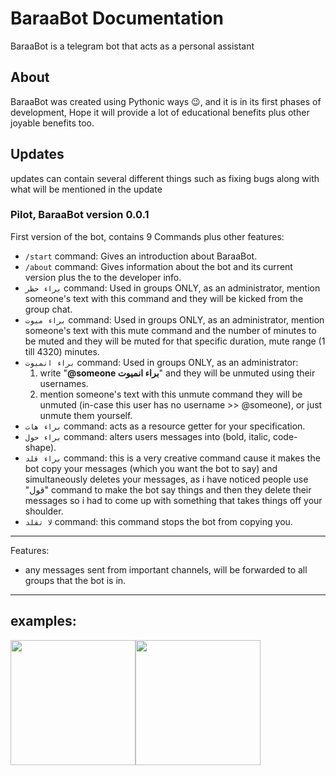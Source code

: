 # BaraaBot Documentation
BaraaBot is a telegram bot that acts as a personal assistant
## About
BaraaBot was created using Pythonic ways 😉, and it is in its first phases of development, Hope it will provide a lot of educational benefits plus other joyable benefits too.
## Updates
updates can contain several different things such as fixing bugs along with what will be mentioned in the update
### Pilot, BaraaBot version 0.0.1
First version of the bot, contains 9 Commands plus other features:
- `/start` command: Gives an introduction about BaraaBot.
- `/about` command: Gives information about the bot and its current version plus the to the developer info.
- `براء حظر` command: Used in groups ONLY, as an administrator, mention someone's text with this command and they will be kicked from the group chat.
- `براء ميوت` command: Used in groups ONLY, as an administrator, mention someone's text with this mute command and the number of minutes to be muted and they will be muted for that specific duration, mute range (1 till 4320) minutes.
- `براء انميوت` command: Used in groups ONLY, as an administrator:
  1. write "**@someone براء انميوت**" and they will be unmuted using their usernames.
  2. mention someone's text with this unmute command they will be unmuted (in-case this user has no username >> @someone), or just unmute them yourself.
- `براء هات` command: acts as a resource getter for your specification.
- `براء حول` command: alters users messages into (bold, italic, code-shape).
- `براء قلد` command: this is a very creative command cause it makes the bot copy your messages (which you want the bot to say) and simultaneously deletes your messages, as i have noticed people use "قول" command to make the bot say things and then they delete their messages so i had to come up with something that takes things off your shoulder.
- `لا تقلد` command: this command stops the bot from copying you.
-----
Features:
- any messages sent from important channels, will be forwarded to all groups that the bot is in.
----
examples:
----
<img src="images/startCommand.gif" width="200" /><img src="images/aboutCommand.gif" width="200" />
